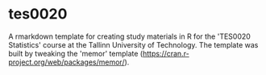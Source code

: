 # tes0020
A rmarkdown template for creating study materials in R for the 'TES0020 Statistics' course at the Tallinn University of Technology. The template was built by tweaking the 'memor' template (https://cran.r-project.org/web/packages/memor/).
